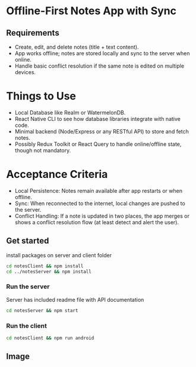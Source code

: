 # Offline-First Notes App with Sync

## Requirements
- Create, edit, and delete notes (title + text content).
- App works offline; notes are stored locally and sync to the server when online.
- Handle basic conflict resolution if the same note is edited on multiple devices.

# Things to Use
- Local Database like Realm or WatermelonDB.
- React Native CLI to see how database libraries integrate with native code.
- Minimal backend (Node/Express or any RESTful API) to store and fetch notes.
- Possibly Redux Toolkit or React Query to handle online/offline state, though not mandatory.

# Acceptance Criteria
- Local Persistence: Notes remain available after app restarts or when offline.
- Sync: When reconnected to the internet, local changes are pushed to the server.
- Conflict Handling: If a note is updated in two places, the app merges or shows a conflict resolution flow (at least detect and alert the user).

## Get started

install packages on server and client folder
```bash
cd notesClient && npm install
cd ../notesServer && npm install
```

### Run the server
Server has included readme file with API documentation

```bash
cd notesServer && npm start
```

### Run the client
```bash
cd notesClient && npm run android
```

## Image